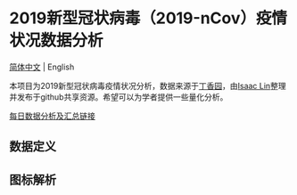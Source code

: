 # 2019新型冠状病毒（2019-nCov）疫情状况数据分析
[简体中文](README.md) | English

本项目为2019新型冠状病毒疫情状况分析，数据来源于[丁香园](https://ncov.dxy.cn/ncovh5/view/pneumonia)，由[Isaac Lin](https://github.com/BlankerL)整理并发布于github共享资源。希望可以为学者提供一些量化分析。

[每日数据分析及汇总链接](https://ddong63.github.io/coronavirus_analysis/)


## 数据定义


## 图标解析